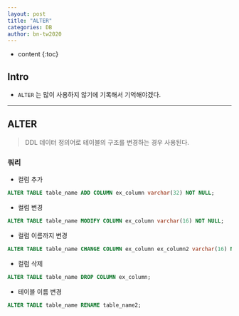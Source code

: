 ```yaml
---
layout: post
title: "ALTER"
categories: DB
author: bn-tw2020
---
```

* content
{:toc}

## Intro

* `ALTER` 는 많이 사용하지 않기에 기록해서 기억해야겠다.




---

## ALTER

> DDL 데이터 정의어로 테이블의 구조를 변경하는 경우 사용된다.

### 쿼리

- 컬럼 추가
```sql
ALTER TABLE table_name ADD COLUMN ex_column varchar(32) NOT NULL;
```

- 컬럼 변경
```sql
ALTER TABLE table_name MODIFY COLUMN ex_column varchar(16) NOT NULL;
```

- 컬럼 이름까지 변경
```sql
ALTER TABLE table_name CHANGE COLUMN ex_column ex_column2 varchar(16) NOT NULL;
```

- 컬럼 삭제
```sql
ALTER TABLE table_name DROP COLUMN ex_column;
```

- 테이블 이름 변경
```sql
ALTER TABLE table_name RENAME table_name2;
```